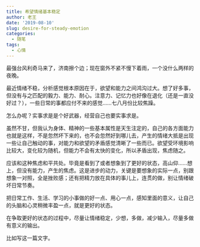 ```yaml
---
title: 希望情绪基本稳定
author: 老王
date: '2019-08-10'
slug: desire-for-steady-emotion
categories:
  - 随笔
tags:
  - 心情
---
```


最强台风利奇马来了，济南擦个边；现在窗外不紧不慢下着雨，一个没什么两样的夜晚。

最近情绪不稳，分析感觉根本原因在于，欲望和能力之间鸿沟过大。想了好多事，但没有与之匹配的毅力、能力、耐心。注意力、记忆力也好像在退化（还是一直没好过？），一些日常的事都应付不来的感觉……七八月份比较焦躁。

怎么办呢？实事求是是个好武器，经营自己也要实事求是。

虽然不甘，但我认为身体、精神的一些基本属性是天生注定的，自己的各方面能力也就是这样，不是忽然坏下来的，也不会忽然好到哪儿去，产生的情绪大抵是出现一些让自己触动的事，对能力和欲望的矛盾感觉清晰了一些而已。欲望受环境影响比较大，变化较为随机，但能力不会有太快的变化，所以矛盾出现，焦虑随之。

应该和这种焦虑和平共处。毕竟是看到了或者想象到了更好的状态，高山仰……想上，但没有能力，产生的焦虑。这是进步的动力，关键是要想象的实际一点，别跟想象一对照，全是挫败感；还有把精力放在具体的事儿上，连贯的做，别让情绪破坏日常节奏。

把日常工作、生活、学习的小事做的好一点、用心一点，感知里面的意义，让自己的头脑和心灵稍微丰盈一点，就是更好的状态。

在争取更好的状态的过程中，尽量让情绪稳定，少想，多做，减少输入，尽量多做有意义的输出。

比如写这一篇文字。

